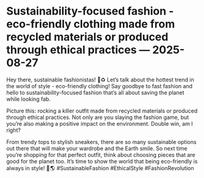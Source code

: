 # Sustainability-focused fashion - eco-friendly clothing made from recycled materials or produced through ethical practices — 2025-08-27

Hey there, sustainable fashionistas! 🌿♻️ Let’s talk about the hottest trend in the world of style - eco-friendly clothing! Say goodbye to fast fashion and hello to sustainability-focused fashion that’s all about saving the planet while looking fab. 

Picture this: rocking a killer outfit made from recycled materials or produced through ethical practices. Not only are you slaying the fashion game, but you’re also making a positive impact on the environment. Double win, am I right? 

From trendy tops to stylish sneakers, there are so many sustainable options out there that will make your wardrobe and the Earth smile. So next time you’re shopping for that perfect outfit, think about choosing pieces that are good for the planet too. It’s time to show the world that being eco-friendly is always in style! 💚🌎 #SustainableFashion #EthicalStyle #FashionRevolution